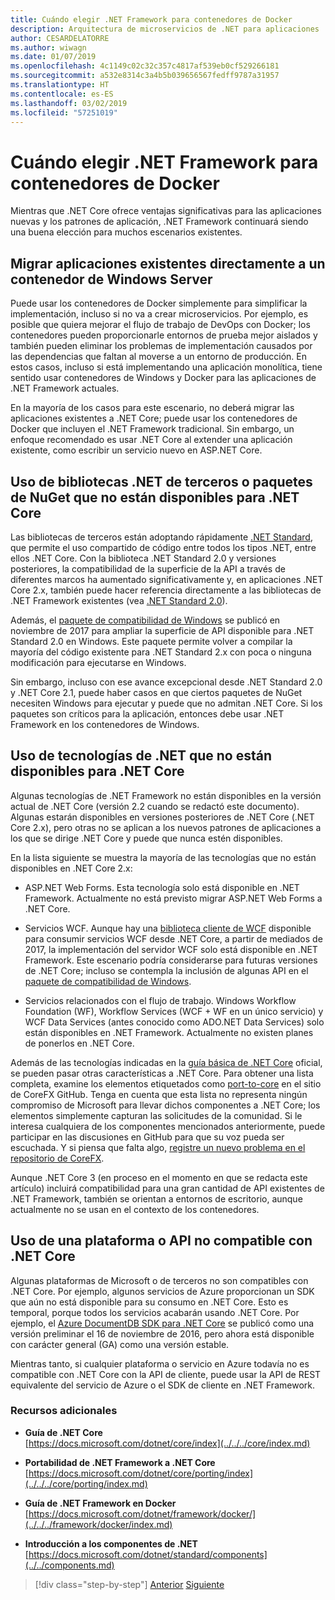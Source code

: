```yaml
---
title: Cuándo elegir .NET Framework para contenedores de Docker
description: Arquitectura de microservicios de .NET para aplicaciones .NET en contenedor | Cuándo elegir .NET Framework para contenedores de Docker
author: CESARDELATORRE
ms.author: wiwagn
ms.date: 01/07/2019
ms.openlocfilehash: 4c1149c02c32c357c4817af539eb0cf529266181
ms.sourcegitcommit: a532e8314c3a4b5b039656567fedff9787a31957
ms.translationtype: HT
ms.contentlocale: es-ES
ms.lasthandoff: 03/02/2019
ms.locfileid: "57251019"
---
```

# <a name="when-to-choose-net-framework-for-docker-containers"></a>Cuándo elegir .NET Framework para contenedores de Docker

Mientras que .NET Core ofrece ventajas significativas para las aplicaciones nuevas y los patrones de aplicación, .NET Framework continuará siendo una buena elección para muchos escenarios existentes.

## <a name="migrating-existing-applications-directly-to-a-windows-server-container"></a>Migrar aplicaciones existentes directamente a un contenedor de Windows Server

Puede usar los contenedores de Docker simplemente para simplificar la implementación, incluso si no va a crear microservicios. Por ejemplo, es posible que quiera mejorar el flujo de trabajo de DevOps con Docker; los contenedores pueden proporcionarle entornos de prueba mejor aislados y también pueden eliminar los problemas de implementación causados por las dependencias que faltan al moverse a un entorno de producción. En estos casos, incluso si está implementando una aplicación monolítica, tiene sentido usar contenedores de Windows y Docker para las aplicaciones de .NET Framework actuales.

En la mayoría de los casos para este escenario, no deberá migrar las aplicaciones existentes a .NET Core; puede usar los contenedores de Docker que incluyen el .NET Framework tradicional. Sin embargo, un enfoque recomendado es usar .NET Core al extender una aplicación existente, como escribir un servicio nuevo en ASP.NET Core.

## <a name="using-third-party-net-libraries-or-nuget-packages-not-available-for-net-core"></a>Uso de bibliotecas .NET de terceros o paquetes de NuGet que no están disponibles para .NET Core

Las bibliotecas de terceros están adoptando rápidamente [.NET Standard](../../net-standard.md), que permite el uso compartido de código entre todos los tipos .NET, entre ellos .NET Core. Con la biblioteca .NET Standard 2.0 y versiones posteriores, la compatibilidad de la superficie de la API a través de diferentes marcos ha aumentado significativamente y, en aplicaciones .NET Core 2.x, también puede hacer referencia directamente a las bibliotecas de .NET Framework existentes (vea [.NET Standard 2.0](https://github.com/dotnet/standard/blob/master/docs/planning/netstandard-2.0/README.md#net-framework-461-supporting-net-standard-20)).

Además, el [paquete de compatibilidad de Windows](../../../core/porting/windows-compat-pack.md) se publicó en noviembre de 2017 para ampliar la superficie de API disponible para .NET Standard 2.0 en Windows. Este paquete permite volver a compilar la mayoría del código existente para .NET Standard 2.x con poca o ninguna modificación para ejecutarse en Windows.

Sin embargo, incluso con ese avance excepcional desde .NET Standard 2.0 y .NET Core 2.1, puede haber casos en que ciertos paquetes de NuGet necesiten Windows para ejecutar y puede que no admitan .NET Core. Si los paquetes son críticos para la aplicación, entonces debe usar .NET Framework en los contenedores de Windows.

## <a name="using-net-technologies-not-available-for-net-core"></a>Uso de tecnologías de .NET que no están disponibles para .NET Core 

Algunas tecnologías de .NET Framework no están disponibles en la versión actual de .NET Core (versión 2.2 cuando se redactó este documento). Algunas estarán disponibles en versiones posteriores de .NET Core (.NET Core 2.x), pero otras no se aplican a los nuevos patrones de aplicaciones a los que se dirige .NET Core y puede que nunca estén disponibles.

En la lista siguiente se muestra la mayoría de las tecnologías que no están disponibles en .NET Core 2.x:

-   ASP.NET Web Forms. Esta tecnología solo está disponible en .NET Framework. Actualmente no está previsto migrar ASP.NET Web Forms a .NET Core.

-   Servicios WCF. Aunque hay una [biblioteca cliente de WCF](https://github.com/dotnet/wcf) disponible para consumir servicios WCF desde .NET Core, a partir de mediados de 2017, la implementación del servidor WCF solo está disponible en .NET Framework. Este escenario podría considerarse para futuras versiones de .NET Core; incluso se contempla la inclusión de algunas API en el [paquete de compatibilidad de Windows](../../../core/porting/windows-compat-pack.md).

-   Servicios relacionados con el flujo de trabajo. Windows Workflow Foundation (WF), Workflow Services (WCF + WF en un único servicio) y WCF Data Services (antes conocido como ADO.NET Data Services) solo están disponibles en .NET Framework. Actualmente no existen planes de ponerlos en .NET Core.

Además de las tecnologías indicadas en la [guía básica de .NET Core](https://github.com/aspnet/Home/wiki/Roadmap) oficial, se pueden pasar otras características a .NET Core. Para obtener una lista completa, examine los elementos etiquetados como [port-to-core](https://github.com/dotnet/corefx/issues?q=is%3Aopen+is%3Aissue+label%3Aport-to-core) en el sitio de CoreFX GitHub. Tenga en cuenta que esta lista no representa ningún compromiso de Microsoft para llevar dichos componentes a .NET Core; los elementos simplemente capturan las solicitudes de la comunidad. Si le interesa cualquiera de los componentes mencionados anteriormente, puede participar en las discusiones en GitHub para que su voz pueda ser escuchada. Y si piensa que falta algo, [registre un nuevo problema en el repositorio de CoreFX](https://github.com/dotnet/corefx/issues/new).

Aunque .NET Core 3 (en proceso en el momento en que se redacta este artículo) incluirá compatibilidad para una gran cantidad de API existentes de .NET Framework, también se orientan a entornos de escritorio, aunque actualmente no se usan en el contexto de los contenedores.

## <a name="using-a-platform-or-api-that-does-not-support-net-core"></a>Uso de una plataforma o API no compatible con .NET Core

Algunas plataformas de Microsoft o de terceros no son compatibles con .NET Core. Por ejemplo, algunos servicios de Azure proporcionan un SDK que aún no está disponible para su consumo en .NET Core. Esto es temporal, porque todos los servicios acabarán usando .NET Core. Por ejemplo, el [Azure DocumentDB SDK para .NET Core](https://www.nuget.org/packages/Microsoft.Azure.DocumentDB.Core/1.2.1) se publicó como una versión preliminar el 16 de noviembre de 2016, pero ahora está disponible con carácter general (GA) como una versión estable.

Mientras tanto, si cualquier plataforma o servicio en Azure todavía no es compatible con .NET Core con la API de cliente, puede usar la API de REST equivalente del servicio de Azure o el SDK de cliente en .NET Framework.

### <a name="additional-resources"></a>Recursos adicionales

-   **Guía de .NET Core**  
    [https://docs.microsoft.com/dotnet/core/index](../../../core/index.md)

-   **Portabilidad de .NET Framework a .NET Core**  
    [https://docs.microsoft.com/dotnet/core/porting/index](../../../core/porting/index.md)

-   **Guía de .NET Framework en Docker**  
    [https://docs.microsoft.com/dotnet/framework/docker/](../../../framework/docker/index.md)

-   **Introducción a los componentes de .NET**  
    [https://docs.microsoft.com/dotnet/standard/components](../../components.md)

>[!div class="step-by-step"]
>[Anterior](net-core-container-scenarios.md)
>[Siguiente](container-framework-choice-factors.md)
